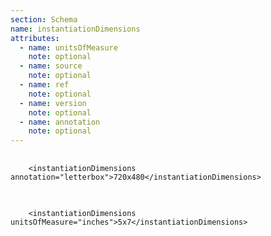 ```yaml
---
section: Schema
name: instantiationDimensions
attributes:
  - name: unitsOfMeasure
    note: optional
  - name: source
    note: optional
  - name: ref
    note: optional
  - name: version
    note: optional
  - name: annotation
    note: optional
---
```

<pre>
  <code>
    &lt;instantiationDimensions annotation=&quot;letterbox&quot;&gt;720x480&lt;/instantiationDimensions&gt;  
  </code>
</pre>

<pre>
  <code>
    &lt;instantiationDimensions unitsOfMeasure=&quot;inches&quot;&gt;5x7&lt;/instantiationDimensions&gt; 
  </code>
</pre>
